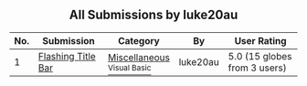 ﻿<div align="center">

## All Submissions by luke20au

</div>

No.  | Submission | Category | By   | User Rating
---- | ---------- | -------- | ---- | -----------
1 | [Flashing Title Bar<br />](https://github.com/Planet-Source-Code/luke20au-flashing-title-bar__1-41461) | [Miscellaneous<br /><sup>Visual Basic</sup>](../ByCategory/miscellaneous__1-1.md) | luke20au | 5.0 (15 globes from 3 users)
